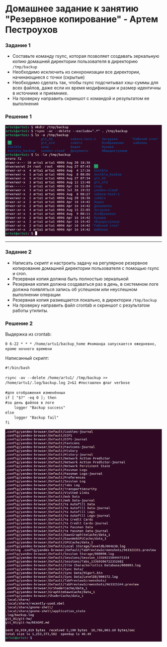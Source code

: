 # Домашнее задание к занятию "Резервное копирование" - Артем Пестроухов

### Задание 1
- Составьте команду rsync, которая позволяет создавать зеркальную копию домашней директории пользователя в директорию `/tmp/backup`
- Необходимо исключить из синхронизации все директории, начинающиеся с точки (скрытые)
- Необходимо сделать так, чтобы rsync подсчитывал хэш-суммы для всех файлов, даже если их время модификации и размер идентичны в источнике и приемнике.
- На проверку направить скриншот с командой и результатом ее выполнения

### Решение 1

![команда и результат выполнения](img/rsync-1.png)

---

### Задание 2
- Написать скрипт и настроить задачу на регулярное резервное копирование домашней директории пользователя с помощью rsync и cron.
- Резервная копия должна быть полностью зеркальной
- Резервная копия должна создаваться раз в день, в системном логе должна появляться запись об успешном или неуспешном выполнении операции
- Резервная копия размещается локально, в директории `/tmp/backup`
- На проверку направить файл crontab и скриншот с результатом работы утилиты.

### Решение 2

Выдержка из crontab:

```
0 6-22 * * * /home/artu1/backup_home #команда запускается ежедневно, кроме ночного времени
```

Написанный скрипт:

```
#!/bin/bash

rsync -av --delete /home/artu1/ /tmp/backup >> /home/artu1/.log/backup.log 2>&1 #поставлен флаг verbose
                                                                                #для отображения изменённых
if [ "$?" -eq 0 ]; then                                                         #за день файлов в логе
	logger "Backup success"
else
	logger "Backup fail"
fi
```

![результат выполнения](img/rsync-2.png)
